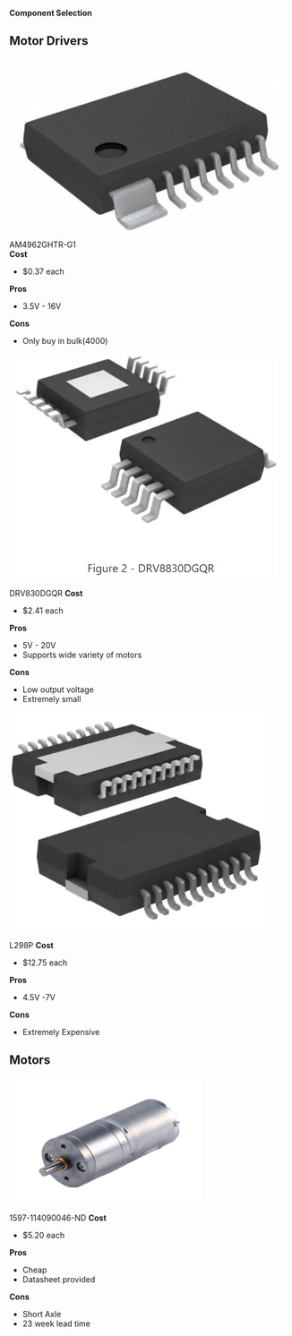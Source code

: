 **Component Selection**

Motor Drivers
-
![](vertopal_53e86d8e1b304e0fba1b8ab00a47e725/media/imageaa.png)

AM4962GHTR-G1              
**Cost**
* $0.37 each

**Pros**
* 3.5V - 16V

**Cons**
* Only buy in bulk(4000)

![](vertopal_53e86d8e1b304e0fba1b8ab00a47e725/media/imageab.png)

DRV830DGQR
**Cost**
* $2.41 each

**Pros**
* 5V - 20V
* Supports wide variety of motors

**Cons**
* Low output voltage
* Extremely small

![](vertopal_53e86d8e1b304e0fba1b8ab00a47e725/media/imageac.png)

L298P
**Cost**
* $12.75 each

**Pros**
* 4.5V -7V

**Cons**
* Extremely Expensive

Motors
-
![](vertopal_53e86d8e1b304e0fba1b8ab00a47e725/media/imagead.png)

1597-114090046-ND
**Cost**
* $5.20 each

**Pros**
* Cheap
* Datasheet provided

**Cons**
* Short Axle
* 23 week lead time

